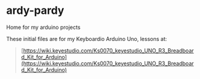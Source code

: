 # ardy-pardy
Home for my arduino projects

These initial files are for my Keyboardio Arduino Uno, lessons at:

> [https://wiki.keyestudio.com/Ks0070_keyestudio_UNO_R3_Breadboard_Kit_for_Arduino](https://wiki.keyestudio.com/Ks0070_keyestudio_UNO_R3_Breadboard_Kit_for_Arduino)

